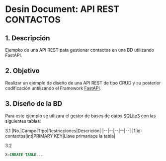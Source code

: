# Desin Document: API REST CONTACTOS 

## 1. Descripción 
Ejempko de una API REST pata gestionar contactos en una BD utilizando FastAPI.

## 2. Objetivo
Realizar un ejemplo de diseño de una API REST de tipo CRUD y su posterior codificación untilizando el Framework [FastAPI](https://fastapi.tiangolo.com/).

## 3. Diseño de la BD 
Para este ejemplo se utlizara el gestor de bases de datos [SQLite3](https://sqlite.org) con las siguientes tablas: 

3.1
|No.|Campo|Tipo|Restricciones|Descrición|
|--|--|--|--|--|
|1|id-contactos|int|PRIMARY KEY|Llave primariace la tabla|

3.2
```sql
X=CREATE TABLE...
```
